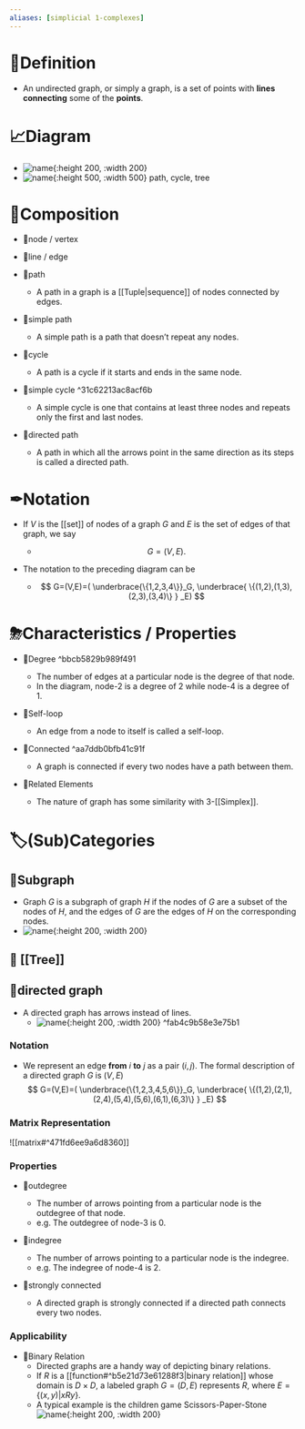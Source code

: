 ```yaml
---
aliases: [simplicial 1-complexes]
---
```


# 📝Definition
- An undirected graph, or simply a graph, is a set of points with **lines** **connecting** some of the **points**.

# 📈Diagram
- ![name](../assets/graph.svg){:height 200, :width 200}
- ![name](../assets/path_cycle_tree.png){:height 500, :width 500}
  path, cycle, tree

# 🧪Composition
- 📌node / vertex
- 📌line / edge
- 📌path
    - A path in a graph is a [[Tuple|sequence]] of nodes connected by edges.
    
- 📌simple path
    - A simple path is a path that doesn’t repeat any nodes.
    
- 📌cycle
    - A path is a cycle if it starts and ends in the same node.
    
- 📌simple cycle ^31c62213ac8acf6b
    - A simple cycle is one that contains at least three nodes and repeats only the first and last nodes.
    
- 📌directed path
    - A path in which all the arrows point in the same direction as its steps is called a directed path.
    
# ✒Notation
- If $V$ is the [[set]] of nodes of a graph $G$ and $E$ is the set of edges of that graph, we say
    - $$
      G = (V,E).
      $$
    
- The notation to the preceding diagram can be
    - $$
      G=(V,E)=(  \underbrace{\{1,2,3,4\}}_G,  \underbrace{ \{(1,2),(1,3),(2,3),(3,4)\} } _E)
      $$
    
# ⛈Characteristics / Properties
- 📌Degree ^bbcb5829b989f491
    - The number of edges at a particular node is the degree of that node.
    - In the diagram, node-2 is a degree of $2$ while node-4 is a degree of $1$.
    
- 📌Self-loop
    - An edge from a node to itself is called a self-loop.
    
- 📌Connected ^aa7ddb0bfb41c91f
    - A graph is connected if every two nodes have a path between them.
    
- 🧬Related Elements
    - The nature of graph has some similarity with 3-[[Simplex]].
    
# 🏷(Sub)Categories
## 📌Subgraph
- Graph $G$ is a subgraph of graph $H$ if the nodes of $G$ are a subset of the nodes of $H$, and the edges of $G$ are the edges of $H$ on the corresponding nodes.
- ![name](../assets/subgraph.svg){:height 200, :width 200}

## 📌 [[Tree]]
## 📌directed graph
- A directed graph has arrows instead of lines.
    - ![name](../assets/directed_graph.png){:height 200, :width 200} ^fab4c9b58e3e75b1
    
### Notation
- We represent an edge **from** $i$ **to** $j$ as a pair $(i, j)$. The formal description of a directed graph $G$ is $(V,E)$
$$
G=(V,E)=(  \underbrace{\{1,2,3,4,5,6\}}_G,  \underbrace{ \{(1,2),(2,1),(2,4),(5,4),(5,6),(6,1),(6,3)\} } _E)
$$

### Matrix Representation
![[matrix#^471fd6ee9a6d8360]]
### Properties
- 📌outdegree
    - The number of arrows pointing from a particular node is the outdegree of that node.
    - e.g. The outdegree of node-3 is 0.
    
- 📌indegree
    - The number of arrows pointing to a particular node is the indegree.
    - e.g. The indegree of node-4 is 2.
    
- 📌strongly connected
    - A directed graph is strongly connected if a directed path connects every two nodes.
    
### Applicability
- 📌Binary Relation
    - Directed graphs are a handy way of depicting binary relations.
    - If $R$ is a [[function#^b5e21d73e61288f3|binary relation]] whose domain is $D\times D$, a labeled graph $G = (D,E)$ represents $R$, where $E = \{(x, y)| xRy\}$.
    - A typical example is the children game Scissors-Paper-Stone
      ![name](../assets/scissors_paper_stone.png){:height 200, :width 200}
    